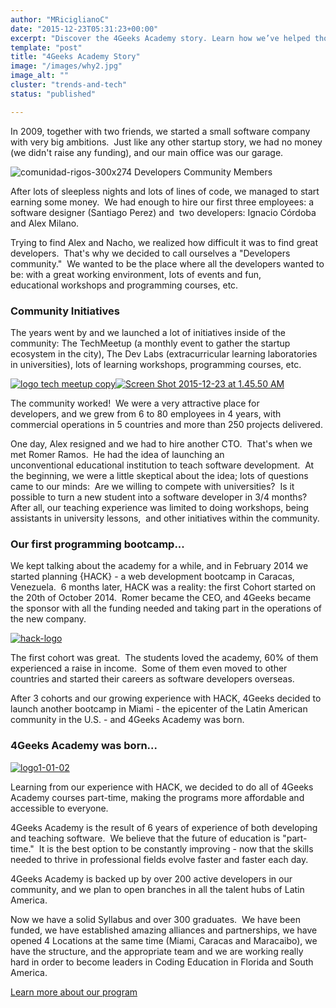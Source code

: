```yaml
---
author: "MRiciglianoC"
date: "2015-12-23T05:31:23+00:00"
excerpt: "Discover the 4Geeks Academy story. Learn how we’ve helped thousands of students launch successful careers in tech through our hands-on bootcamps."
template: "post"
title: "4Geeks Academy Story"
image: "/images/why2.jpg"
image_alt: ""
cluster: "trends-and-tech"
status: "published"

---
```


In 2009, together with two friends, we started a small software company with very big ambitions.  Just like any other startup story, we had no money (we didn't raise any funding), and our main office was our garage.

![comunidad-rigos-300x274](https://storage.googleapis.com/4geeks-academy-website/blog/2015/12/comunidad-rigos-1.png) Developers Community Members

After lots of sleepless nights and lots of lines of code, we managed to start earning some money.  We had enough to hire our first three employees: a software designer (Santiago Perez) and  two developers: Ignacio Córdoba and Alex Milano.

Trying to find Alex and Nacho, we realized how difficult it was to find great developers.  That's why we decided to call ourselves a "Developers community."  We wanted to be the place where all the developers wanted to be: with a great working environment, lots of events and fun, educational workshops and programming courses, etc.

### Community Initiatives

The years went by and we launched a lot of initiatives inside of the community: The TechMeetup (a monthly event to gather the startup ecosystem in the city), The Dev Labs (extracurricular learning laboratories in universities), lots of learning workshops, programming courses, etc.

[![logo tech meetup copy](https://storage.googleapis.com/4geeks-academy-website/blog/2015/12/logo-tech-meetup-copy-1.png)](https://storage.googleapis.com/4geeks-academy-website/blog/2015/12/logo-tech-meetup-copy-1.png)[![Screen Shot 2015-12-23 at 1.45.50 AM](https://storage.googleapis.com/4geeks-academy-website/blog/2015/12/Screen-Shot-2015-12-23-at-1.45.50-AM-1.png)](https://storage.googleapis.com/4geeks-academy-website/blog/2015/12/Screen-Shot-2015-12-23-at-1.45.50-AM-1.png)


The community worked!  We were a very attractive place for developers, and we grew from 6 to 80 employees in 4 years, with commercial operations in 5 countries and more than 250 projects delivered.

One day, Alex resigned and we had to hire another CTO.  That's when we met Romer Ramos.  He had the idea of launching an unconventional educational institution to teach software development.  At the beginning, we were a little skeptical about the idea; lots of questions came to our minds:  Are we willing to compete with universities?  Is it possible to turn a new student into a software developer in 3/4 months?  After all, our teaching experience was limited to doing workshops, being assistants in university lessons,  and other initiatives within the community.




### Our first programming bootcamp...


We kept talking about the academy for a while, and in February 2014 we started planning {HACK} - a web development bootcamp in Caracas, Venezuela.  6 months later, HACK was a reality: the first Cohort started on the 20th of October 2014.  Romer became the CEO, and 4Geeks became the sponsor with all the funding needed and taking part in the operations of the new company.

[![hack-logo](https://storage.googleapis.com/4geeks-academy-website/blog/2015/12/hack-logo1-1.png)](https://storage.googleapis.com/4geeks-academy-website/blog/2015/12/hack-logo1-1.png)

The first cohort was great.  The students loved the academy, 60% of them experienced a raise in income.  Some of them even moved to other countries and started their careers as software developers overseas.

After 3 cohorts and our growing experience with HACK, 4Geeks decided to launch another bootcamp in Miami - the epicenter of the Latin American community in the U.S. - and 4Geeks Academy was born.


### 4Geeks Academy was born...


[![logo1-01-02](https://storage.googleapis.com/4geeks-academy-website/blog/2015/12/logo1-01-02-1.png)](https://storage.googleapis.com/4geeks-academy-website/blog/2015/12/logo1-01-02-1.png)

Learning from our experience with HACK, we decided to do all of 4Geeks Academy courses part-time, making the programs more affordable and accessible to everyone.

4Geeks Academy is the result of 6 years of experience of both developing and teaching software.  We believe that the future of education is "part-time."  It is the best option to be constantly improving - now that the skills needed to thrive in professional fields evolve faster and faster each day.

4Geeks Academy is backed up by over 200 active developers in our community, and we plan to open branches in all the talent hubs of Latin America.

Now we have a solid Syllabus and over 300 graduates.  We have been funded, we have established amazing alliances and partnerships, we have opened 4 Locations at the same time (Miami, Caracas and Maracaibo), we have the structure, and the appropriate team and we are working really hard in order to become leaders in Coding Education in Florida and South America.


[Learn more about our program](/us/next-dates)
